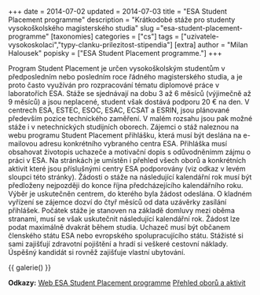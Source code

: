 +++
date = 2014-07-02
updated = 2014-07-03
title = "ESA Student Placement programme"
description = "Krátkodobé stáže pro studenty vysokoškolského magisterského studia"
slug ="esa-student-placement-programme"
[taxonomies]
categories = ["cs"]
tags = ["uzivatele-vysokoskolaci","typy-clanku-prilezitost-stipendia"]
[extra]
author = "Milan Halousek"
popisky = ["ESA Student Placement programme."]
+++

Program Student Placement je určen vysokoškolským studentům v předposledním nebo posledním roce řádného magisterského studia, a je proto často využíván pro rozpracování tématu diplomové práce v laboratořích ESA. Stáže se sjednávají na dobu 3 až 6 měsíců (výjimečně až 9 měsíců) a jsou neplacené, student však dostává podporu 20 € na den. V centrech ESA, ESTEC, ESOC, ESAC, ECSAT a ESRIN, jsou plánované především pozice technického zaměření. V malém rozsahu jsou pak možné stáže i v netechnických studijních oborech. Zájemci o stáž naleznou na webu programu Student Placement přihlášku, která musí být deslána na e-mailovou adresu konkrétního vybraného centra ESA. Přihláška musí obsahovat životopis uchazeče a motivační dopis s odůvodněnímm zájmu o práci v ESA. Na stránkách je umístěn i přehled všech oborů a konkrétních aktivit které jsou příslušnými centry ESA podporovány (viz odkaz v levém sloupci této stránky). Žádosti o stáže na následující kalendářní rok musí být předloženy nejpozději do konce října předcházejícího kalendářního roku. Výběr je uskutečněn centrem, do kterého byla žádost odeslána. O kladném vyřízení se zájemce dozví do čtyř měsíců od data uzávěrky zasílání přihlášek. Počátek stáže je stanoven na základě domluvy mezi oběma stranami, musí se však uskutečnit následující kalendářní rok. Žádost lze podat maximálně dvakrát během studia. Uchazeč musí být občanem členského státu ESA nebo evropského spolupracujícího státu. Stážisté si sami zajišťují zdravotní pojištění a hradí si veškeré cestovní náklady. Úspěšný kandidát si rovněž zajišťuje vlastní ubytování.

{{ galerie() }}

**Odkazy:**
[Web ESA Student Placement programme]
[Přehled oborů a aktivit]

[Web ESA Student Placement programme]: http://www.esa.int/About_Us/Careers_at_ESA/Student_placements2
[Přehled oborů a aktivit]: http://esamultimedia.esa.int/docs/careers/ESA-BR-277_B.pdf
